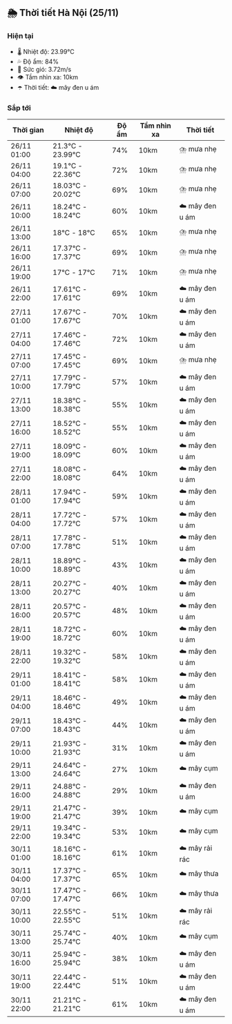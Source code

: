 ## 🌦️ Thời tiết Hà Nội (25/11)

### Hiện tại

- 🌡️ Nhiệt độ: 23.99℃
- 💦 Độ ẩm: 84%
- 💨 Sức gió: 3.72m/s
- 👁️ Tầm nhìn xa: 10km
- ☂️ Thời tiết: ☁️ mây đen u ám

### Sắp tới

| Thời gian | Nhiệt độ | Độ ẩm | Tầm nhìn xa | Thời tiết |
| --- | --- | --- | --- | --- |
| 26/11 01:00 | 21.3℃ - 23.99℃ | 74% | 10km | ⛈️ mưa nhẹ |
| 26/11 04:00 | 19.1℃ - 22.36℃ | 72% | 10km | ⛈️ mưa nhẹ |
| 26/11 07:00 | 18.03℃ - 20.02℃ | 69% | 10km | ⛈️ mưa nhẹ |
| 26/11 10:00 | 18.24℃ - 18.24℃ | 60% | 10km | ☁️ mây đen u ám |
| 26/11 13:00 | 18℃ - 18℃ | 65% | 10km | ⛈️ mưa nhẹ |
| 26/11 16:00 | 17.37℃ - 17.37℃ | 69% | 10km | ⛈️ mưa nhẹ |
| 26/11 19:00 | 17℃ - 17℃ | 71% | 10km | ⛈️ mưa nhẹ |
| 26/11 22:00 | 17.61℃ - 17.61℃ | 69% | 10km | ☁️ mây đen u ám |
| 27/11 01:00 | 17.67℃ - 17.67℃ | 70% | 10km | ☁️ mây đen u ám |
| 27/11 04:00 | 17.46℃ - 17.46℃ | 72% | 10km | ☁️ mây đen u ám |
| 27/11 07:00 | 17.45℃ - 17.45℃ | 69% | 10km | ⛈️ mưa nhẹ |
| 27/11 10:00 | 17.79℃ - 17.79℃ | 57% | 10km | ☁️ mây đen u ám |
| 27/11 13:00 | 18.38℃ - 18.38℃ | 55% | 10km | ☁️ mây đen u ám |
| 27/11 16:00 | 18.52℃ - 18.52℃ | 55% | 10km | ☁️ mây đen u ám |
| 27/11 19:00 | 18.09℃ - 18.09℃ | 60% | 10km | ☁️ mây đen u ám |
| 27/11 22:00 | 18.08℃ - 18.08℃ | 64% | 10km | ☁️ mây đen u ám |
| 28/11 01:00 | 17.94℃ - 17.94℃ | 59% | 10km | ☁️ mây đen u ám |
| 28/11 04:00 | 17.72℃ - 17.72℃ | 57% | 10km | ☁️ mây đen u ám |
| 28/11 07:00 | 17.78℃ - 17.78℃ | 51% | 10km | ☁️ mây đen u ám |
| 28/11 10:00 | 18.89℃ - 18.89℃ | 43% | 10km | ☁️ mây đen u ám |
| 28/11 13:00 | 20.27℃ - 20.27℃ | 40% | 10km | ☁️ mây đen u ám |
| 28/11 16:00 | 20.57℃ - 20.57℃ | 48% | 10km | ☁️ mây đen u ám |
| 28/11 19:00 | 18.72℃ - 18.72℃ | 60% | 10km | ☁️ mây đen u ám |
| 28/11 22:00 | 19.32℃ - 19.32℃ | 58% | 10km | ☁️ mây đen u ám |
| 29/11 01:00 | 18.41℃ - 18.41℃ | 58% | 10km | ☁️ mây đen u ám |
| 29/11 04:00 | 18.46℃ - 18.46℃ | 49% | 10km | ☁️ mây đen u ám |
| 29/11 07:00 | 18.43℃ - 18.43℃ | 44% | 10km | ☁️ mây đen u ám |
| 29/11 10:00 | 21.93℃ - 21.93℃ | 31% | 10km | ☁️ mây đen u ám |
| 29/11 13:00 | 24.64℃ - 24.64℃ | 27% | 10km | ☁️ mây cụm |
| 29/11 16:00 | 24.88℃ - 24.88℃ | 29% | 10km | ☁️ mây đen u ám |
| 29/11 19:00 | 21.47℃ - 21.47℃ | 39% | 10km | ☁️ mây cụm |
| 29/11 22:00 | 19.34℃ - 19.34℃ | 53% | 10km | ☁️ mây cụm |
| 30/11 01:00 | 18.16℃ - 18.16℃ | 61% | 10km | ☁️ mây rải rác |
| 30/11 04:00 | 17.37℃ - 17.37℃ | 65% | 10km | ☁️ mây thưa |
| 30/11 07:00 | 17.47℃ - 17.47℃ | 66% | 10km | ☁️ mây thưa |
| 30/11 10:00 | 22.55℃ - 22.55℃ | 51% | 10km | ☁️ mây rải rác |
| 30/11 13:00 | 25.74℃ - 25.74℃ | 40% | 10km | ☁️ mây cụm |
| 30/11 16:00 | 25.94℃ - 25.94℃ | 38% | 10km | ☁️ mây đen u ám |
| 30/11 19:00 | 22.44℃ - 22.44℃ | 51% | 10km | ☁️ mây đen u ám |
| 30/11 22:00 | 21.21℃ - 21.21℃ | 61% | 10km | ☁️ mây đen u ám |
